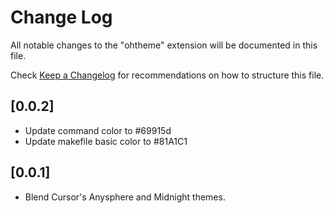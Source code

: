 # Change Log

All notable changes to the "ohtheme" extension will be documented in this file.

Check [Keep a Changelog](http://keepachangelog.com/) for recommendations on how to structure this file.

## [0.0.2]
- Update command color to #69915d
- Update makefile basic color to #81A1C1

## [0.0.1]
- Blend Cursor's Anysphere and Midnight themes.
